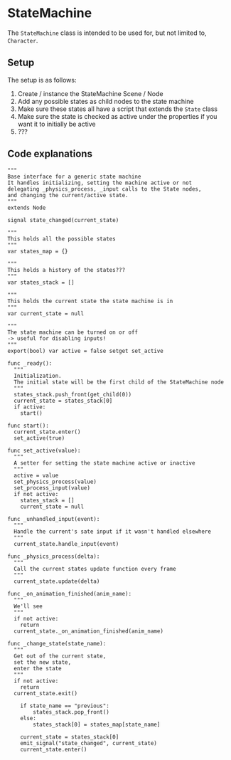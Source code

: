 # StateMachine

The `StateMachine` class is intended to be used for, but not limited to, `Character`.

## Setup
The setup is as follows:
  1. Create / instance the StateMachine Scene / Node
  2. Add any possible states as child nodes to the state machine
  3. Make sure these states all have a script that extends the `State` class
  4. Make sure the state is checked as active under the properties if you want it to initially be active
  5. ???

## Code explanations

```gdscript
"""
Base interface for a generic state machine
It handles initializing, setting the machine active or not
delegating _physics_process, _input calls to the State nodes,
and changing the current/active state.
"""
extends Node

signal state_changed(current_state)

"""
This holds all the possible states  
"""
var states_map = {}

"""
This holds a history of the states???
"""
var states_stack = []

"""
This holds the current state the state machine is in
"""
var current_state = null

"""
The state machine can be turned on or off
-> useful for disabling inputs!
"""
export(bool) var active = false setget set_active

func _ready():
  """
  Initialization.
  The initial state will be the first child of the StateMachine node
  """
  states_stack.push_front(get_child(0))
  current_state = states_stack[0]
  if active:
    start()

func start():
  current_state.enter()
  set_active(true)

func set_active(value):
  """
  A setter for setting the state machine active or inactive
  """
  active = value
  set_physics_process(value)
  set_process_input(value)
  if not active:
    states_stack = []
    current_state = null

func _unhandled_input(event):
  """
  Handle the current's sate input if it wasn't handled elsewhere
  """
  current_state.handle_input(event)

func _physics_process(delta):
  """
  Call the current states update function every frame
  """
  current_state.update(delta)

func _on_animation_finished(anim_name):
  """
  We'll see
  """
  if not active:
    return
  current_state._on_animation_finished(anim_name)

func _change_state(state_name):
  """
  Get out of the current state,
  set the new state,
  enter the state
  """
  if not active:
    return
  current_state.exit()
	
	if state_name == "previous":
		states_stack.pop_front()
	else:
		states_stack[0] = states_map[state_name]
	
	current_state = states_stack[0]
	emit_signal("state_changed", current_state)
	current_state.enter()
```
